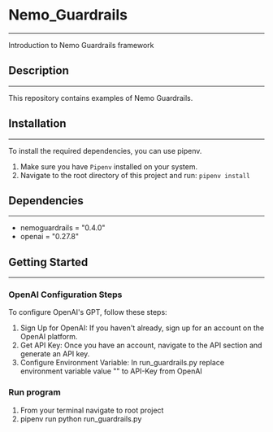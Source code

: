 # Nemo_Guardrails  
***
Introduction to Nemo Guardrails framework  

## Description  
***
This repository contains examples of Nemo Guardrails.

## Installation
***
To install the required dependencies, you can use pipenv.  
1. Make sure you have `Pipenv` installed on your system.  
2. Navigate to the root directory of this project and run: `pipenv install`

## Dependencies 
***
* nemoguardrails = "0.4.0"
* openai = "0.27.8"

## Getting Started
***
### OpenAI Configuration Steps

To configure OpenAI's GPT, follow these steps:

1. Sign Up for OpenAI: If you haven't already, sign up for an account on the OpenAI platform.  
2. Get API Key: Once you have an account, navigate to the API section and generate an API key.  
3. Configure Environment Variable: In run_guardrails.py replace environment variable value "<OpenAI-API-Key>" to API-Key from OpenAI

### Run program  

1. From your terminal navigate to root project  
2. pipenv run python run_guardrails.py